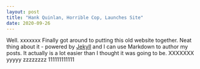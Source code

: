 ```yaml
---
layout: post
title: "Hank Quinlan, Horrible Cop, Launches Site"
date: 2020-09-26
---
```


Well. xxxxxxx Finally got around to putting this old website together. Neat thing about it - powered by [Jekyll](http://jekyllrb.com) and I can use Markdown to author my posts. It actually is a lot easier than I thought it was going to be.
XXXXXXX
yyyyy
zzzzzzzz 111111111111